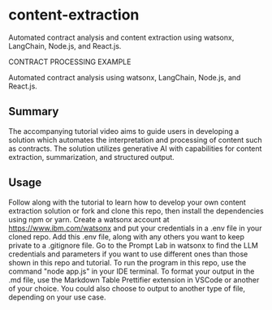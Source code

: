 # content-extraction
Automated contract analysis and content extraction using watsonx, LangChain, Node.js, and React.js. 

CONTRACT PROCESSING EXAMPLE<p>
Automated contract analysis using watsonx, LangChain, Node.js, and React.js. 

## Summary
The accompanying tutorial video aims to guide users in developing a solution which automates the interpretation and processing of content such as contracts. The solution utilizes generative AI with capabilities for content extraction, summarization, and structured output. 

## Usage
Follow along with the tutorial to learn how to develop your own content extraction solution or fork and clone this repo, then install the dependencies using npm or yarn. Create a watsonx account at https://www.ibm.com/watsonx and put your credentials in a .env file in your cloned repo. Add this .env file, along with any others you want to keep private to a .gitignore file. Go to the Prompt Lab in watsonx to find the LLM credentials and parameters if you want to use different ones than those shown in this repo and tutorial. To run the program in this repo, use the command "node app.js" in your IDE terminal. To format your output in the .md file, use the Markdown Table Prettifier extension in VSCode or another of your choice. You could also choose to output to another type of file, depending on your use case. 
